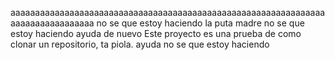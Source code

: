 aaaaaaaaaaaaaaaaaaaaaaaaaaaaaaaaaaaaaaaaaaaaaaaaaaaaaaaaaaaaaaaaaaaaaaaaaaaaaaaaa
no se que estoy haciendo la puta madre
no se que estoy haciendo ayuda de nuevo
Este proyecto es una prueba de como clonar un repositorio, ta piola. 
ayuda no se que estoy haciendo

